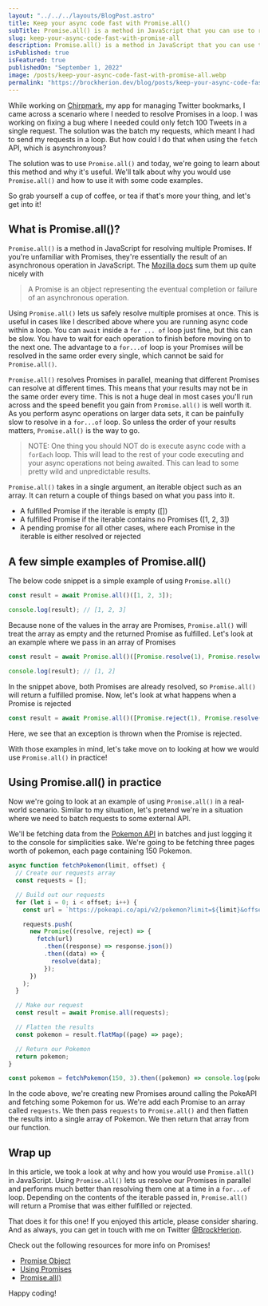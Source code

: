 ```yaml
---
layout: "../../../layouts/BlogPost.astro"
title: Keep your async code fast with Promise.all()
subTitle: Promise.all() is a method in JavaScript that you can use to resolve your Promises in parallel. It  returns a Promise with the results of the promises passed in.
slug: keep-your-async-code-fast-with-promise-all
description: Promise.all() is a method in JavaScript that you can use to resolve your Promsies in parallel. It  returns a Promise with the results of the promises passed in.
isPublished: true
isFeatured: true
publishedOn: "September 1, 2022"
image: /posts/keep-your-async-code-fast-with-promise-all.webp
permalink: "https://brockherion.dev/blog/posts/keep-your-async-code-fast-with-promise-all"
---
```


While working on [Chirpmark](https://chirpmark.com), my app for managing Twitter bookmarks, I came across a scenario where I needed to resolve Promises in a loop. I was working on fixing a bug where I needed could only fetch 100 Tweets in a single request. The solution was the batch my requests, which meant I had to send my requests in a loop. But how could I do that when using the `fetch` API, which is asynchronyous?

The solution was to use `Promise.all()` and today, we're going to learn about this method and why it's useful. We'll talk about why you would use `Promise.all()` and how to use it with some code examples.

So grab yourself a cup of coffee, or tea if that's more your thing, and let's get into it!

## What is Promise.all()?

`Promise.all()` is a method in JavaScript for resolving multiple Promises. If you're unfamiliar with Promises, they're essentially the result of an asynchronous operation in JavaScript. The [Mozilla docs](https://developer.mozilla.org/en-US/docs/Web/JavaScript/Guide/Using_promises) sum them up quite nicely with

> A Promise is an object representing the eventual completion or failure of an asynchronous operation.

Using `Promise.all()` lets us safely resolve multiple promises at once. This is useful in cases like I described above where you are running async code within a loop. You can `await` inside a `for ... of` loop just fine, but this can be slow. You have to wait for each operation to finish before moving on to the next one. The advantage to a `for...of` loop is your Promises will be resolved in the same order every single, which cannot be said for `Promise.all()`.

`Promise.all()` resolves Promises in parallel, meaning that different Promises can resolve at different times. This means that your results may not be in the same order every time. This is not a huge deal in most cases you'll run across and the speed benefit you gain from `Promise.all()` is well worth it. As you perform async operations on larger data sets, it can be painfully slow to resolve in a `for...of` loop. So unless the order of your results matters, `Promise.all()` is the way to go.

> NOTE: One thing you should NOT do is execute async code with a `forEach` loop. This will lead to the rest of your code executing and your async operations not being awaited. This can lead to some pretty wild and unpredictable results.

`Promise.all()` takes in a single argument, an iterable object such as an array. It can return a couple of things based on what you pass into it.

- A fulfilled Promise if the iterable is empty ([])
- A fulfilled Promise if the iterable contains no Promises ([1, 2, 3])
- A pending promise for all other cases, where each Promise in the iterable is either resolved or rejected

## A few simple examples of Promise.all()

The below code snippet is a simple example of using `Promise.all()`

```ts
const result = await Promise.all()([1, 2, 3]);

console.log(result); // [1, 2, 3]
```

Because none of the values in the array are Promises, `Promise.all()` will treat the array as empty and the returned Promise as fulfilled. Let's look at an example where we pass in an array of Promises

```ts
const result = await Promise.all()([Promise.resolve(1), Promise.resolve(2)]);

console.log(result); // [1, 2]
```

In the snippet above, both Promises are already resolved, so `Promise.all()` will return a fulfilled promise. Now, let's look at what happens when a Promise is rejected

```ts
const result = await Promise.all()([Promise.reject(1), Promise.resolve(2)]); // Exception is thrown
```

Here, we see that an exception is thrown when the Promise is rejected.

With those examples in mind, let's take move on to looking at how we would use `Promise.all()` in practice!

## Using Promise.all() in practice

Now we're going to look at an example of using `Promise.all()` in a real-world scenario. Similar to my situation, let's pretend we're in a situation where we need to batch requests to some external API.

We'll be fetching data from the [Pokemon API](https://pokeapi.co/) in batches and just logging it to the console for simplicities sake. We're going to be fetching three pages worth of pokemon, each page containing 150 Pokemon.

```ts
async function fetchPokemon(limit, offset) {
  // Create our requests array
  const requests = [];

  // Build out our requests
  for (let i = 0; i < offset; i++) {
    const url = `https://pokeapi.co/api/v2/pokemon?limit=${limit}&offset=${i}`;

    requests.push(
      new Promise((resolve, reject) => {
        fetch(url)
          .then((response) => response.json())
          .then((data) => {
            resolve(data);
          });
      })
    );
  }

  // Make our request
  const result = await Promise.all(requests);

  // Flatten the results
  const pokemon = result.flatMap((page) => page);

  // Return our Pokemon
  return pokemon;
}

const pokemon = fetchPokemon(150, 3).then((pokemon) => console.log(pokemon));
```

In the code above, we're creating new Promises around calling the PokeAPI and fetching some Pokemon for us. We're add each Promise to an array called `requests`. We then pass `requests` to `Promise.all()` and then flatten the results into a single array of Pokemon. We then return that array from our function.

## Wrap up

In this article, we took a look at why and how you would use `Promise.all()` in JavaScript. Using `Promise.all()` lets us resolve our Promises in parallel and performs much better than resolving them one at a time in a `for...of` loop. Depending on the contents of the iterable passed in, `Promise.all()` will return a Promise that was either fulfilled or rejected.

That does it for this one! If you enjoyed this article, please consider sharing. And as always, you can get in touch with me on Twitter [@BrockHerion](https://twitter.com/brockherion).

Check out the following resources for more info on Promises!

- [Promise Object](https://developer.mozilla.org/en-US/docs/Web/JavaScript/Reference/Global_Objects/Promise)
- [Using Promises](https://developer.mozilla.org/en-US/docs/Web/JavaScript/Guide/Using_promises)
- [Promise.all()](https://developer.mozilla.org/en-US/docs/Web/JavaScript/Reference/Global_Objects/Promise/all)

Happy coding!
